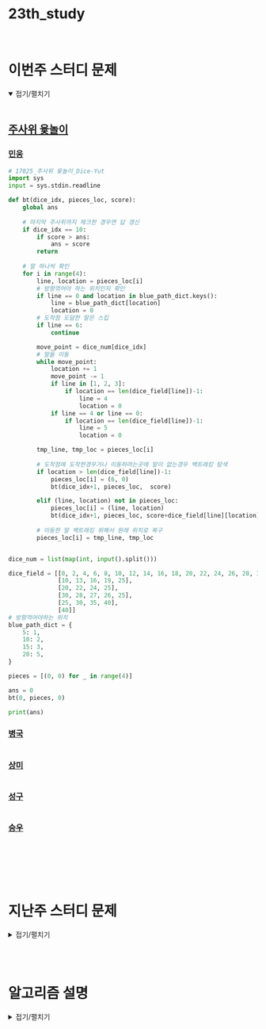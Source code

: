 # 23th_study

<br/>

# 이번주 스터디 문제

<details markdown="1" open>
<summary>접기/펼치기</summary>

<br/>

## [주사위 윷놀이](https://www.acmicpc.net/problem/17825)

### [민웅](./주사위%20윷놀이/민웅.py)

```py
# 17825_주사위 윷놀이_Dice-Yut
import sys
input = sys.stdin.readline

def bt(dice_idx, pieces_loc, score):
    global ans
    
    # 마지막 주사위까지 체크한 경우면 답 갱신
    if dice_idx == 10:
        if score > ans:
            ans = score
        return
    
    # 말 하나씩 확인
    for i in range(4):
        line, location = pieces_loc[i]
        # 방향꺾어야 하는 위치인지 확인
        if line == 0 and location in blue_path_dict.keys():
            line = blue_path_dict[location]
            location = 0
        # 도착점 도달한 말은 스킵
        if line == 6:
            continue

        move_point = dice_num[dice_idx]
        # 말들 이동
        while move_point:
            location += 1
            move_point -= 1
            if line in [1, 2, 3]:
                if location == len(dice_field[line])-1:
                    line = 4
                    location = 0
            if line == 4 or line == 0:
                if location == len(dice_field[line])-1:
                    line = 5
                    location = 0

        tmp_line, tmp_loc = pieces_loc[i]
        
        # 도착점에 도착한경우거나 이동하려는곳에 말이 없는경우 백트래킹 탐색
        if location > len(dice_field[line])-1:
            pieces_loc[i] = (6, 0)
            bt(dice_idx+1, pieces_loc,  score)

        elif (line, location) not in pieces_loc:
            pieces_loc[i] = (line, location)
            bt(dice_idx+1, pieces_loc, score+dice_field[line][location])
        
        # 이동한 말 백트래킹 위해서 원래 위치로 복구
        pieces_loc[i] = tmp_line, tmp_loc


dice_num = list(map(int, input().split()))

dice_field = [[0, 2, 4, 6, 8, 10, 12, 14, 16, 18, 20, 22, 24, 26, 28, 30, 32, 34, 36, 38, 40],
              [10, 13, 16, 19, 25],
              [20, 22, 24, 25],
              [30, 28, 27, 26, 25],
              [25, 30, 35, 40],
              [40]]
# 방향꺽어야하는 위치
blue_path_dict = {
    5: 1,
    10: 2,
    15: 3,
    20: 5,
}

pieces = [(0, 0) for _ in range(4)]

ans = 0
bt(0, pieces, 0)

print(ans)

```

### [병국](./주사위%20윷놀이/병국.py)

```py


```

### [상미](./주사위%20윷놀이/상미.py)

```py


```

### [성구](./주사위%20윷놀이/성구.py)

```py

```

### [승우](./주사위%20윷놀이/승우.py)

```py


```

<br/>


</details>

<br/><br/>

# 지난주 스터디 문제

<details markdown="1">
<summary>접기/펼치기</summary>

## [점수 뽑기](https://www.codetree.ai/problems/picking-score/description)

### [민웅](./점수%20뽑기/민웅.py)

```py


```

### [병국](./점수%20뽑기/병국.py)

```py


```

### [상미](./점수%20뽑기/상미.py)

```py


```

### [성구](./점수%20뽑기/성구.py)

```py
import sys
from collections import defaultdict
input = sys.stdin.readline


N, K = map(int, input().split())
klass = [tuple(map(int, input().split())) for _ in range(4)]

# 1, 2반 점수 합산 구해놓기
cand = defaultdict(int)

for i in range(N):
    for j in range(N):
        k12 = klass[0][i] + klass[1][j]
        if k12 < K:
            cand[k12] += 1

# 3, 4반 포함해서 돌리기
cnt = 0
for i in range(N):
    for j in range(N):
        # defaultdict 이기에 해당 점수가 없으면 0임
        cnt += cand[K-klass[2][i]-klass[3][j]]
print(cnt)
```

### [승우](./점수%20뽑기/승우.py)

```py


```



## [최소 개수의 막대기](https://www.codetree.ai/problems/the-minimum-number-of-rods/description)

### [민웅](./최소%20개수의%20막대기/민웅.py)

```py


```

### [병국](./최소%20개수의%20막대기/병국.py)

```py


```

### [상미](./최소%20개수의%20막대기/상미.py)

```py


```

### [성구](./최소%20개수의%20막대기/성구.py)

```py

```

### [승우](./최소%20개수의%20막대기/승우.py)

```py


```

## [거스름돈 계산하기 2](https://www.codetree.ai/problems/calculating-change2/description)

### [민웅](./거스름돈%20계산하기%202/민웅.py)

```py


```

### [병국](./거스름돈%20계산하기%202/병국.py)

```py


```

### [상미](./거스름돈%20계산하기%202/상미.py)

```py


```

### [성구](./거스름돈%20계산하기%202/성구.py)

```py
import sys
input = sys.stdin.readline

'''
dp
방문을 했었는가? -> yes -> coin 개수만큼 방문하고 있는 {값 + coin * 개수 } 위치 갱신
               -> no -> 다음 탐색

값이 0인 위치는 default로 0으로 초기화하여, coin의 개수만큼 값들을 넣어줄 수 있음

거스름돈의 값이 방문이 안됨 -> 거스름돈을 만들 수 없음

'''

N, S = map(int, input().split())
coins = [tuple(map(int, input().split())) for _ in range(N)]
dp = [5_001] * (S+1) 
dp[0] = 0

for v, a in coins:
    for i in range(S+1):
        if v + i > S:
            break
        if dp[i] != 5001:
            for j in range(1, a+1):
                if i + v*j <=S:
                    dp[i+v*j] = min(dp[i+v*j], dp[i]+j)
if dp[S] == 5001:
    print(-1)
else:
    print(dp[S])
```

### [승우](./거스름돈%20계산하기%202/승우.py)

```py


```

</details>

<br/><br/>

# 알고리즘 설명

<details markdown="1">
<summary>접기/펼치기</summary>


</details>
